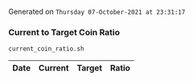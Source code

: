 Generated on `Thursday 07-October-2021 at 23:31:17`

### Current to Target Coin Ratio
`current_coin_ratio.sh`

Date|Current|Target|Ratio
---|---|---|---
